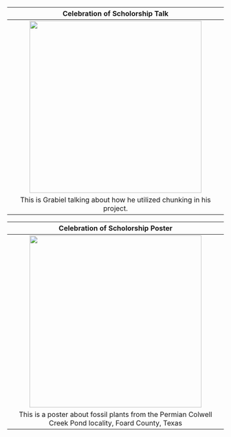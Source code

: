 | Celebration of Scholorship Talk |
| :--------------------------------------------------------------------------------------------------------: |
| <img src="https://images2.imgbox.com/ea/6e/VP2nDJ32_o.jpg" width="400"> |
| This is Grabiel talking about how he utilized chunking in his project. |

| Celebration of Scholorship Poster |
| :--------------------------------------------------------------------------------------------------------: |
| <img src="https://thumbs2.imgbox.com/05/4b/Yx0e400R_t.jpg" width="400"> |
| This is a poster about fossil plants from the Permian Colwell Creek Pond locality, Foard County, Texas |
